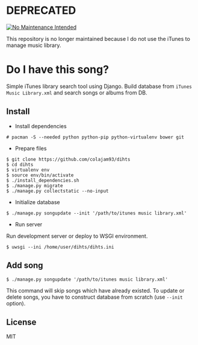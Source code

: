 # DEPRECATED

[![No Maintenance Intended](http://unmaintained.tech/badge.svg)](http://unmaintained.tech/)

This repository is no longer maintained because I do not use the iTunes to manage music library.

# Do I have this song?

Simple iTunes library search tool using Django.
Build database from `iTunes Music Library.xml` and search songs or albums from DB.

## Install

- Install dependencies

```
# pacman -S --needed python python-pip python-virtualenv bower git
```

- Prepare files

```
$ git clone https://github.com/colajam93/dihts
$ cd dihts
$ virtualenv env
$ source env/bin/activate
$ ./install_dependencies.sh
$ ./manage.py migrate
$ ./manage.py collectstatic --no-input
```

- Initialize database

```
$ ./manage.py songupdate --init '/path/to/itunes music library.xml'
```

- Run server

Run development server or deploy to WSGI environment.

```
$ uwsgi --ini /home/user/dihts/dihts.ini
```

## Add song

```
$ ./manage.py songupdate '/path/to/itunes music library.xml'
```

This command will skip songs which have already existed.
To update or delete songs, you have to construct database from scratch (use `--init` option).

## License

MIT
